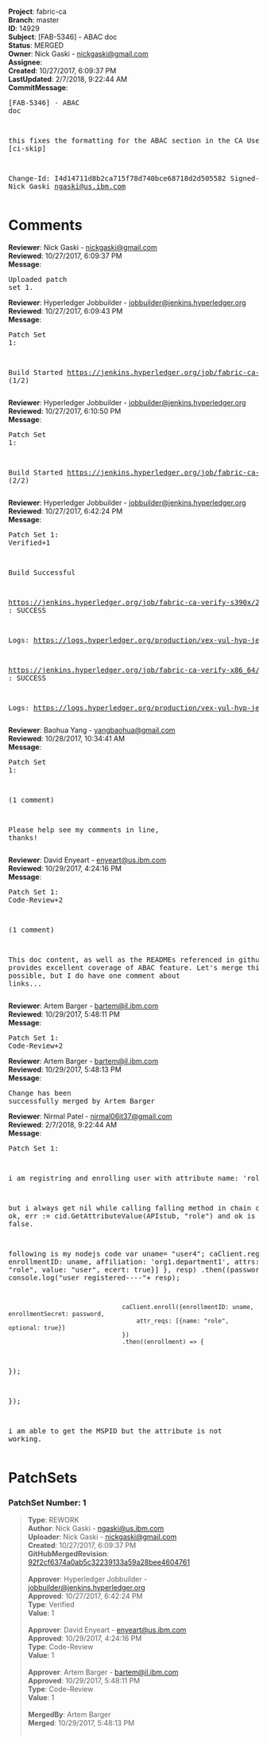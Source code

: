 <strong>Project</strong>: fabric-ca<br><strong>Branch</strong>: master<br><strong>ID</strong>: 14929<br><strong>Subject</strong>: [FAB-5346] - ABAC doc<br><strong>Status</strong>: MERGED<br><strong>Owner</strong>: Nick Gaski - nickgaski@gmail.com<br><strong>Assignee</strong>:<br><strong>Created</strong>: 10/27/2017, 6:09:37 PM<br><strong>LastUpdated</strong>: 2/7/2018, 9:22:44 AM<br><strong>CommitMessage</strong>:<br><pre>[FAB-5346] - ABAC doc

this fixes the formatting for the ABAC section
in the CA User's Guide
[ci-skip]

Change-Id: I4d14711d8b2ca715f78d740bce68718d2d505582
Signed-off-by: Nick Gaski <ngaski@us.ibm.com>
</pre><h1>Comments</h1><strong>Reviewer</strong>: Nick Gaski - nickgaski@gmail.com<br><strong>Reviewed</strong>: 10/27/2017, 6:09:37 PM<br><strong>Message</strong>: <pre>Uploaded patch set 1.</pre><strong>Reviewer</strong>: Hyperledger Jobbuilder - jobbuilder@jenkins.hyperledger.org<br><strong>Reviewed</strong>: 10/27/2017, 6:09:43 PM<br><strong>Message</strong>: <pre>Patch Set 1:

Build Started https://jenkins.hyperledger.org/job/fabric-ca-verify-s390x/2155/ (1/2)</pre><strong>Reviewer</strong>: Hyperledger Jobbuilder - jobbuilder@jenkins.hyperledger.org<br><strong>Reviewed</strong>: 10/27/2017, 6:10:50 PM<br><strong>Message</strong>: <pre>Patch Set 1:

Build Started https://jenkins.hyperledger.org/job/fabric-ca-verify-x86_64/2127/ (2/2)</pre><strong>Reviewer</strong>: Hyperledger Jobbuilder - jobbuilder@jenkins.hyperledger.org<br><strong>Reviewed</strong>: 10/27/2017, 6:42:24 PM<br><strong>Message</strong>: <pre>Patch Set 1: Verified+1

Build Successful 

https://jenkins.hyperledger.org/job/fabric-ca-verify-s390x/2155/ : SUCCESS

Logs: https://logs.hyperledger.org/production/vex-yul-hyp-jenkins-1/fabric-ca-verify-s390x/2155

https://jenkins.hyperledger.org/job/fabric-ca-verify-x86_64/2127/ : SUCCESS

Logs: https://logs.hyperledger.org/production/vex-yul-hyp-jenkins-1/fabric-ca-verify-x86_64/2127</pre><strong>Reviewer</strong>: Baohua Yang - yangbaohua@gmail.com<br><strong>Reviewed</strong>: 10/28/2017, 10:34:41 AM<br><strong>Message</strong>: <pre>Patch Set 1:

(1 comment)

Please help see my comments in line, thanks!</pre><strong>Reviewer</strong>: David Enyeart - enyeart@us.ibm.com<br><strong>Reviewed</strong>: 10/29/2017, 4:24:16 PM<br><strong>Message</strong>: <pre>Patch Set 1: Code-Review+2

(1 comment)

This doc content, as well as the READMEs referenced in github, provides excellent coverage of ABAC feature.  Let's merge this as soon as possible, but I do have one comment about links...</pre><strong>Reviewer</strong>: Artem Barger - bartem@il.ibm.com<br><strong>Reviewed</strong>: 10/29/2017, 5:48:11 PM<br><strong>Message</strong>: <pre>Patch Set 1: Code-Review+2</pre><strong>Reviewer</strong>: Artem Barger - bartem@il.ibm.com<br><strong>Reviewed</strong>: 10/29/2017, 5:48:13 PM<br><strong>Message</strong>: <pre>Change has been successfully merged by Artem Barger</pre><strong>Reviewer</strong>: Nirmal Patel - nirmal06it37@gmail.com<br><strong>Reviewed</strong>: 2/7/2018, 9:22:44 AM<br><strong>Message</strong>: <pre>Patch Set 1:

i am registring and enrolling user with attribute name: 'role'

but i always get nil while calling falling method in chain code.
val, ok, err := cid.GetAttributeValue(APIstub, "role")
and ok is always false.

following is my nodejs code
 var uname= "user4";
                                caClient.register({
                                enrollmentID: uname,
                                affiliation: 'org1.department1',
                                attrs: [{name: "role", value: "user", ecert: true}]
                                }, resp)
                                .then((password) => {
                                    console.log("user registered----"+ resp);
                                    
                                    caClient.enroll({enrollmentID: uname, enrollmentSecret: password,
                                        attr_reqs: [{name: "role", optional: true}]
                                    })
                                    .then((enrollment) => {
                                        

});

});


i am able to get the MSPID but the attribute is not working.</pre><h1>PatchSets</h1><h3>PatchSet Number: 1</h3><blockquote><strong>Type</strong>: REWORK<br><strong>Author</strong>: Nick Gaski - ngaski@us.ibm.com<br><strong>Uploader</strong>: Nick Gaski - nickgaski@gmail.com<br><strong>Created</strong>: 10/27/2017, 6:09:37 PM<br><strong>GitHubMergedRevision</strong>: [92f2cf6374a0ab5c32239133a59a28bee4604761](https://github.com/hyperledger/fabric-ca/commit/92f2cf6374a0ab5c32239133a59a28bee4604761)<br><br><strong>Approver</strong>: Hyperledger Jobbuilder - jobbuilder@jenkins.hyperledger.org<br><strong>Approved</strong>: 10/27/2017, 6:42:24 PM<br><strong>Type</strong>: Verified<br><strong>Value</strong>: 1<br><br><strong>Approver</strong>: David Enyeart - enyeart@us.ibm.com<br><strong>Approved</strong>: 10/29/2017, 4:24:16 PM<br><strong>Type</strong>: Code-Review<br><strong>Value</strong>: 1<br><br><strong>Approver</strong>: Artem Barger - bartem@il.ibm.com<br><strong>Approved</strong>: 10/29/2017, 5:48:11 PM<br><strong>Type</strong>: Code-Review<br><strong>Value</strong>: 1<br><br><strong>MergedBy</strong>: Artem Barger<br><strong>Merged</strong>: 10/29/2017, 5:48:13 PM<br><br></blockquote>